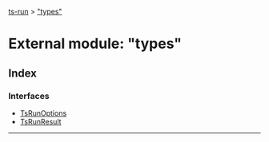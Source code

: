 [ts-run](../README.md) > ["types"](../modules/_types_.md)

# External module: "types"

## Index

### Interfaces

* [TsRunOptions](../interfaces/_types_.tsrunoptions.md)
* [TsRunResult](../interfaces/_types_.tsrunresult.md)

---

